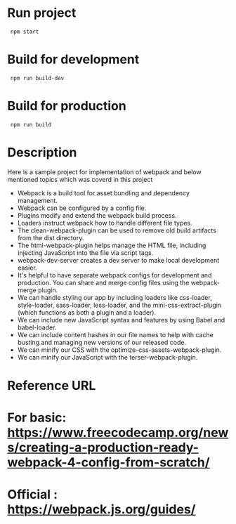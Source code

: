 # Run project
	 npm start
# Build for development
	 npm run build-dev
# Build for production
	 npm run build
# Description
Here is a sample project for implementation of webpack and below mentioned topics which was coverd in this project
- Webpack is a build tool for asset bundling and dependency management.
- Webpack can be configured by a config file.
-  Plugins modify and extend the webpack build process.
-  Loaders instruct webpack how to handle different file types.
-  The clean-webpack-plugin can be used to remove old build artifacts from the dist directory.
-  The html-webpack-plugin helps manage the HTML file, including injecting JavaScript into the file via script tags.
-  webpack-dev-server creates a dev server to make local development easier.
-  It's helpful to have separate webpack configs for development and production. You can share and merge config files using the webpack-merge plugin.
-  We can handle styling our app by including loaders like css-loader, style-loader, sass-loader, less-loader, and the mini-css-extract-plugin (which functions as both a plugin and a loader).
- We can include new JavaScript syntax and features by using Babel and babel-loader.
- We can include content hashes in our file names to help with cache busting and managing new versions of our released code.
- We can minify our CSS with the optimize-css-assets-webpack-plugin.
- We can minify our JavaScript with the terser-webpack-plugin.

# Reference URL
# For basic: https://www.freecodecamp.org/news/creating-a-production-ready-webpack-4-config-from-scratch/
# Official : https://webpack.js.org/guides/